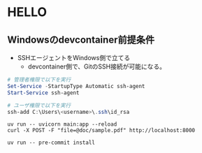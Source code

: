 # HELLO

## Windowsのdevcontainer前提条件

- SSHエージェントをWindows側で立てる
  - devcontainer側で、GitのSSH接続が可能になる。

```powershell
# 管理者権限で以下を実行
Set-Service -StartupType Automatic ssh-agent
Start-Service ssh-agent
```

```powershell
# ユーザ権限で以下を実行
ssh-add C:\Users\<username>\.ssh\id_rsa
```

```
uv run -- uvicorn main:app --reload
curl -X POST -F "file=@doc/sample.pdf" http://localhost:8000

uv run -- pre-commit install
```
